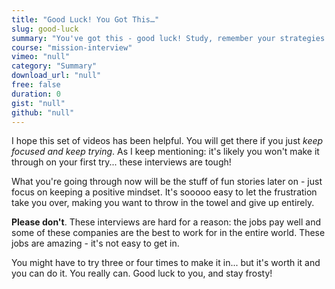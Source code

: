 ```yaml
---
title: "Good Luck! You Got This…"
slug: good-luck
summary: "You've got this - good luck! Study, remember your strategies and be your best you."
course: "mission-interview"
vimeo: "null"
category: "Summary"
download_url: "null"
free: false
duration: 0
gist: "null"
github: "null"
---
```


I hope this set of videos has been helpful. You will get there if you just _keep focused and keep trying_. As I keep mentioning: it's likely you won't make it through on your first try... these interviews are tough!

What you're going through now will be the stuff of fun stories later on - just focus on keeping a positive mindset. It's sooooo easy to let the frustration take you over, making you want to throw in the towel and give up entirely.

**Please don't**. These interviews are hard for a reason: the jobs pay well and some of these companies are the best to work for in the entire world. These jobs are amazing - it's not easy to get in.

You might have to try three or four times to make it in... but it's worth it and you can do it. You really can.
Good luck to you, and stay frosty!
